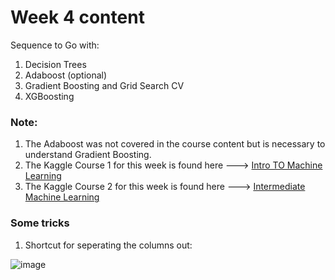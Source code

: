 # Week 4 content

Sequence to Go with:
1. Decision Trees
2. Adaboost (optional)
3. Gradient Boosting and Grid Search CV
4. XGBoosting

### Note:
1. The Adaboost was not covered in the course content but is necessary to understand Gradient Boosting.
2. The Kaggle Course 1 for this week is found here ---> [Intro TO Machine Learning](https://www.kaggle.com/learn/intro-to-machine-learning)
3. The Kaggle Course 2 for this week is found here ---> [Intermediate Machine Learning](https://www.kaggle.com/learn/intermediate-machine-learning)

### Some tricks
1. Shortcut for seperating the columns out:

![image](https://user-images.githubusercontent.com/76818035/174341828-b8813a60-52a9-4bf6-b1e5-51d4b3fde9a5.png)

